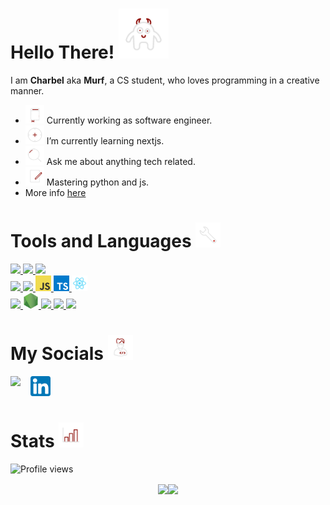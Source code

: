 # Hello There!  <img src="assets/hello.gif" width="80">

I am <strong>Charbel</strong> aka <strong>Murf</strong>, a CS student, who loves programming in a creative manner.

- <img src="assets/112-book-morph-outline.gif" width="30"> Currently working as software engineer.
- <img src="assets/134-target-outline.gif" width="30"> I’m currently learning nextjs.
- <img src="assets/19-magnifier-zoom-search-outline.gif" width="30"> Ask me about anything tech related.
- <img src="assets/focus.gif" width="30"> Mastering python and js.
- More info [here](https://murf-y.github.io/)


# Tools and Languages <img src="assets/409-tool-outline.gif" width="40">

<a href="https://code.visualstudio.com/">
<img height="25" src="https://camo.githubusercontent.com/d54cb8a71c6e700018b4d1390e6178d544f5713b618cb11e3d9513640a82d0c9/68747470733a2f2f7777772e766563746f726c6f676f2e7a6f6e652f6c6f676f732f646172746c616e672f646172746c616e672d69636f6e2e737667">
</a>
<a href="/" >
<img height="25" src="https://cdn.discordapp.com/attachments/765049600817233931/781425295622012968/visual-studio-code.png" >
</a>
<a href="https://flutter.dev/">
<img height="25" src="https://camo.githubusercontent.com/114aa59f6bfe1ff7ef3444fbb224078eb6a32c43f0ed03a6c0c3e6df67e049ec/68747470733a2f2f7777772e766563746f726c6f676f2e7a6f6e652f6c6f676f732f666c7574746572696f2f666c7574746572696f2d69636f6e2e737667">
</a>
<br>
<a href="https://git-scm.com/">
<img height="25" src="https://git-scm.com/images/logos/downloads/Git-Icon-1788C.png">
</a>
<a href="https://developer.mozilla.org/en-US/docs/Web/HTML">
<img height="25" src="https://cdn.discordapp.com/attachments/765049600817233931/781426103742234634/html.png">
</a>
<a href="https://www.javascript.com/">
<img height="25" src="https://raw.githubusercontent.com/github/explore/80688e429a7d4ef2fca1e82350fe8e3517d3494d/topics/javascript/javascript.png">
</a>
<a href="https://typescriptlang.org">
<img height="25" src="https://raw.githubusercontent.com/github/explore/80688e429a7d4ef2fca1e82350fe8e3517d3494d/topics/typescript/typescript.png">
</a>
<a href="https://reactjs.org/">
<img height="25" src="https://raw.githubusercontent.com/github/explore/80688e429a7d4ef2fca1e82350fe8e3517d3494d/topics/react/react.png">
</a>
<br>
<a href="https://firebase.google.com/">
<img height="25" src="https://camo.githubusercontent.com/dd4b2422ed3bfc9da88c43d18550375c66f9584327dff7ecc19315ce50b96f07/68747470733a2f2f7777772e766563746f726c6f676f2e7a6f6e652f6c6f676f732f66697265626173652f66697265626173652d69636f6e2e737667">
</a>
<a href="https://nodejs.org/en/">
<img height="25" src="https://raw.githubusercontent.com/github/explore/80688e429a7d4ef2fca1e82350fe8e3517d3494d/topics/nodejs/nodejs.png">
</a>
<a href="https://unity.com">
<img height="25" src="https://img.icons8.com/ios-filled/50/000000/unity.png"/>
</a>
<a href="https://blender.org">
  <img height="25" src="https://img.icons8.com/fluent/144/000000/blender-3d.png"/>
</a>
<a href="https://www.python.org/">
  <img height="25" src="https://img.icons8.com/color/96/000000/python.png"/>
</a>

# My Socials <img src="assets/social.gif" width="40">

<a href="https://twitter.com/Murf_y">
  <img align="left" width="32px" src="https://img.icons8.com/plasticine/100/000000/twitter--v2.png">
</a>
<a href= "https://www.linkedin.com/in/charbel-fayad-7ba9b1203/">
  <img width ="32px" src="assets/linkedin.png">
</a>
<br />

# Stats <img src="assets/stats.gif" width="40">
![Profile views](https://komarev.com/ghpvc/?username=Murf-y)

<div style="display:flex; justify-content:center; align-content: space-between">
 <a href="https://github.com/anuraghazra/github-readme-stats">
  <img align="center" src="https://github-readme-stats.vercel.app/api?username=Murf-y&show_icons=true&title_color=E43F4A&icon_color=E43F4A&border_radius=35&bg_color=2D3141&text_color=187794&border_color=E43F4A&custom_title=My%20Github%20stats" />
</a>
<a href="https://github.com/anuraghazra/convoychat">
  <img align="center" src="https://github-readme-stats.vercel.app/api/top-langs/?username=Murf-y&exclude_repo=Rockvader&langs_count=10&&hide=HLSL,ShaderLab&theme=tokyonight&layout=compact&title_color=E43F4A&icon_color=E43F4A&border_radius=35&bg_color=2D3141&text_color=187794&border_color=E43F4A" />
</a>
</div>


